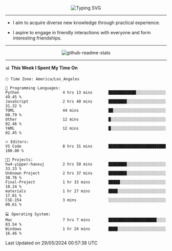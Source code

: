 <p align="center">
  <img src="https://readme-typing-svg.demolab.com?font=Fira+Code&weight=500&size=32&duration=2500&pause=1600&center=true&vCenter=true&random=false&width=1024&height=64&lines=Hi+there+%F0%9F%91%8B;I'm+delighted+you+could+make+it+here+%F0%9F%8E%89;I'm+Harry%2C+a+college+student+still+finding+my+way" alt="Typing SVG" />
</p>


---


- I aim to acquire diverse new knowledge through practical experience.

- I aspire to engage in friendly interactions with everyone and form interesting friendships.


---


<p align="center">
  <img src="https://github-readme-stats.vercel.app/api?username=Harry-Jing&show_icons=true" alt="github-readme-stats"/>
</p>


---

<!--START_SECTION:waka-->
📊 **This Week I Spent My Time On** 

```text
🕑︎ Time Zone: America/Los_Angeles

💬 Programming Languages: 
Python                   4 hrs 13 mins       ████████████░░░░░░░░░░░░░   49.45 % 
JavaScript               2 hrs 40 mins       ████████░░░░░░░░░░░░░░░░░   31.32 % 
TOML                     44 mins             ██░░░░░░░░░░░░░░░░░░░░░░░   08.79 % 
Other                    12 mins             █░░░░░░░░░░░░░░░░░░░░░░░░   02.46 % 
YAML                     12 mins             █░░░░░░░░░░░░░░░░░░░░░░░░   02.45 % 

🔥 Editors: 
VS Code                  8 hrs 31 mins       █████████████████████████   100.00 % 

🐱‍💻 Projects: 
hw4-yipper-haoxuj        2 hrs 50 mins       ████████░░░░░░░░░░░░░░░░░   33.33 % 
Unknown Project          2 hrs 37 mins       ████████░░░░░░░░░░░░░░░░░   30.76 % 
Final-Project            1 hr 33 mins        █████░░░░░░░░░░░░░░░░░░░░   18.24 % 
materials                1 hr 27 mins        ████░░░░░░░░░░░░░░░░░░░░░   17.01 % 
CSE-154                  3 mins              ░░░░░░░░░░░░░░░░░░░░░░░░░   00.61 % 

💻 Operating System: 
Mac                      7 hrs 7 mins        █████████████████████░░░░   83.54 % 
Windows                  1 hr 24 mins        ████░░░░░░░░░░░░░░░░░░░░░   16.46 % 
```


 Last Updated on 29/05/2024 00:57:38 UTC
<!--END_SECTION:waka-->
